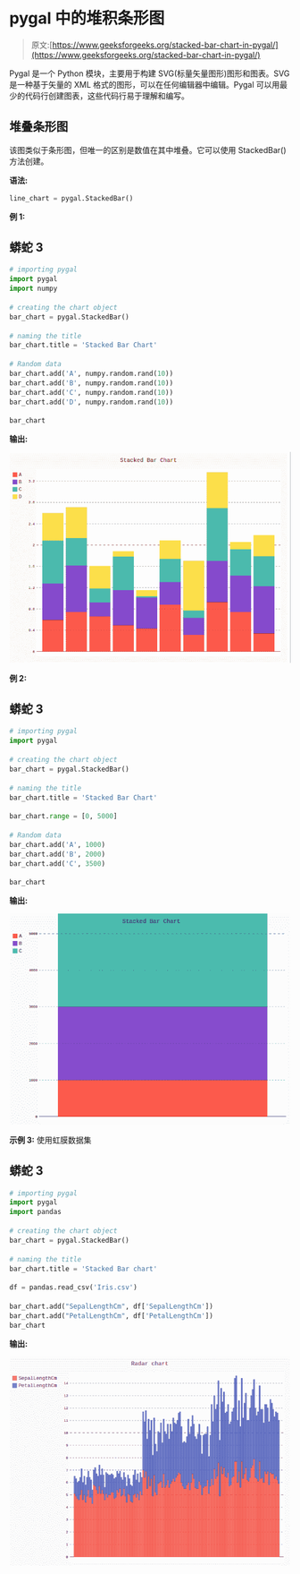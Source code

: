 # pygal 中的堆积条形图

> 原文:[https://www.geeksforgeeks.org/stacked-bar-chart-in-pygal/](https://www.geeksforgeeks.org/stacked-bar-chart-in-pygal/)

Pygal 是一个 Python 模块，主要用于构建 SVG(标量矢量图形)图形和图表。SVG 是一种基于矢量的 XML 格式的图形，可以在任何编辑器中编辑。Pygal 可以用最少的代码行创建图表，这些代码行易于理解和编写。

## 堆叠条形图

该图类似于条形图，但唯一的区别是数值在其中堆叠。它可以使用 StackedBar()方法创建。

**语法:**

```py
line_chart = pygal.StackedBar()

```

**例 1:**

## 蟒蛇 3

```py
# importing pygal
import pygal
import numpy

# creating the chart object
bar_chart = pygal.StackedBar()

# naming the title
bar_chart.title = 'Stacked Bar Chart'        

# Random data
bar_chart.add('A', numpy.random.rand(10))
bar_chart.add('B', numpy.random.rand(10))
bar_chart.add('C', numpy.random.rand(10))
bar_chart.add('D', numpy.random.rand(10))

bar_chart
```

**输出:**

![](img/9af581547c1a78a6ab850ba50165e7d8.png)

**例 2:**

## 蟒蛇 3

```py
# importing pygal
import pygal

# creating the chart object
bar_chart = pygal.StackedBar()

# naming the title
bar_chart.title = 'Stacked Bar Chart'     

bar_chart.range = [0, 5000]

# Random data
bar_chart.add('A', 1000)
bar_chart.add('B', 2000)
bar_chart.add('C', 3500)

bar_chart
```

**输出:**

![](img/c30e87ca95934397aa289d0613628980.png)

**示例 3:** 使用虹膜数据集

## 蟒蛇 3

```py
# importing pygal
import pygal
import pandas

# creating the chart object
bar_chart = pygal.StackedBar()

# naming the title
bar_chart.title = 'Stacked Bar chart'

df = pandas.read_csv('Iris.csv')

bar_chart.add("SepalLengthCm", df['SepalLengthCm'])
bar_chart.add("PetalLengthCm", df['PetalLengthCm'])
bar_chart
```

**输出:**

![](img/3a157152257f9fd3c524fe6d076cd718.png)
